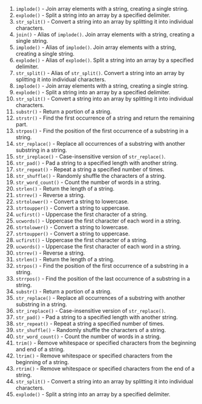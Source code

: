 1. `implode()` - Join array elements with a string, creating a single string.
2. `explode()` - Split a string into an array by a specified delimiter.
3. `str_split()` - Convert a string into an array by splitting it into individual characters.
4. `join()` - Alias of `implode()`. Join array elements with a string, creating a single string.
5. `implode()` - Alias of `implode()`. Join array elements with a string, creating a single string.
6. `explode()` - Alias of `explode()`. Split a string into an array by a specified delimiter.
7. `str_split()` - Alias of `str_split()`. Convert a string into an array by splitting it into individual characters.
8. `implode()` - Join array elements with a string, creating a single string.
9. `explode()` - Split a string into an array by a specified delimiter.
10. `str_split()` - Convert a string into an array by splitting it into individual characters.
11. `substr()` - Return a portion of a string.
12. `strstr()` - Find the first occurrence of a string and return the remaining part.
13. `strpos()` - Find the position of the first occurrence of a substring in a string.
14. `str_replace()` - Replace all occurrences of a substring with another substring in a string.
15. `str_ireplace()` - Case-insensitive version of `str_replace()`.
16. `str_pad()` - Pad a string to a specified length with another string.
17. `str_repeat()` - Repeat a string a specified number of times.
18. `str_shuffle()` - Randomly shuffle the characters of a string.
19. `str_word_count()` - Count the number of words in a string.
20. `strlen()` - Return the length of a string.
21. `strrev()` - Reverse a string.
22. `strtolower()` - Convert a string to lowercase.
23. `strtoupper()` - Convert a string to uppercase.
24. `ucfirst()` - Uppercase the first character of a string.
25. `ucwords()` - Uppercase the first character of each word in a string.
26. `strtolower()` - Convert a string to lowercase.
27. `strtoupper()` - Convert a string to uppercase.
28. `ucfirst()` - Uppercase the first character of a string.
29. `ucwords()` - Uppercase the first character of each word in a string.
30. `strrev()` - Reverse a string.
31. `strlen()` - Return the length of a string.
32. `strpos()` - Find the position of the first occurrence of a substring in a string.
33. `strrpos()` - Find the position of the last occurrence of a substring in a string.
34. `substr()` - Return a portion of a string.
35. `str_replace()` - Replace all occurrences of a substring with another substring in a string.
36. `str_ireplace()` - Case-insensitive version of `str_replace()`.
37. `str_pad()` - Pad a string to a specified length with another string.
38. `str_repeat()` - Repeat a string a specified number of times.
39. `str_shuffle()` - Randomly shuffle the characters of a string.
40. `str_word_count()` - Count the number of words in a string.
41. `trim()` - Remove whitespace or specified characters from the beginning and end of a string.
42. `ltrim()` - Remove whitespace or specified characters from the beginning of a string.
43. `rtrim()` - Remove whitespace or specified characters from the end of a string.
44. `str_split()` - Convert a string into an array by splitting it into individual characters.
45. `explode()` - Split a string into an array by a specified delimiter.
